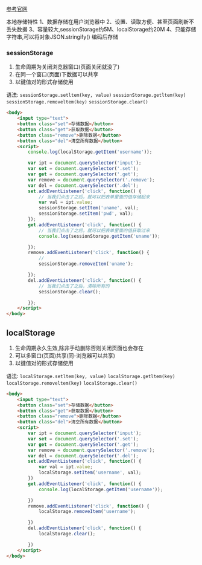 [参考官网](https://developer.mozilla.org/en-US/docs/Web/API/Storage)


本地存储特性
1、数据存储在用户浏览器中
2、设置、读取方便、甚至页面刷新不丢失数据
3、容量较大,sessionStorage约5M、localStorage约20M
4、只能存储字符串,可以将对象JSON.stringify() 编码后存储


### sessionStorage
1. 生命周期为关闭浏览器窗口(页面关闭就没了)
2. 在同一个窗口(页面)下数据可以共享
3. 以键值对的形式存储使用

语法:
`sessionStorage.setltem(key, value)`
`sessionStorage.getltem(key)`
`sessionStorage.removeltem(key)`
`sessionStorage.clear()`
```html
<body>
    <input type="text">
    <button class="set">存储数据</button>
    <button class="get">获取数据</button>
    <button class="remove">删除数据</button>
    <button class="del">清空所有数据</button>
    <script>
        console.log(localStorage.getItem('username'));

        var ipt = document.querySelector('input');
        var set = document.querySelector('.set');
        var get = document.querySelector('.get');
        var remove = document.querySelector('.remove');
        var del = document.querySelector('.del');
        set.addEventListener('click', function() {
            // 当我们点击了之后，就可以把表单里面的值存储起来
            var val = ipt.value;
            sessionStorage.setItem('uname', val);
            sessionStorage.setItem('pwd', val);
        });
        get.addEventListener('click', function() {
            // 当我们点击了之后，就可以把表单里面的值获取过来
            console.log(sessionStorage.getItem('uname'));

        });
        remove.addEventListener('click', function() {
            // 
            sessionStorage.removeItem('uname');

        });
        del.addEventListener('click', function() {
            // 当我们点击了之后，清除所有的
            sessionStorage.clear();

        });
    </script>
</body>
```

## localStorage
1. 生命周期永久生效,除非手动删除否则关闭页面也会存在
2. 可以多窗口(页面)共享(同-浏览器可以共享)
3. 以键值对的形式存储使用

语法:
`localStorage.setltem(key, value)`
`localStorage.getltem(key)`
`localStorage.removeltem(key)`
`localStorage.clear()`

```html
<body>
    <input type="text">
    <button class="set">存储数据</button>
    <button class="get">获取数据</button>
    <button class="remove">删除数据</button>
    <button class="del">清空所有数据</button>
    <script>
        var ipt = document.querySelector('input');
        var set = document.querySelector('.set');
        var get = document.querySelector('.get');
        var remove = document.querySelector('.remove');
        var del = document.querySelector('.del');
        set.addEventListener('click', function() {
            var val = ipt.value;
            localStorage.setItem('username', val);
        })
        get.addEventListener('click', function() {
            console.log(localStorage.getItem('username'));

        })
        remove.addEventListener('click', function() {
            localStorage.removeItem('username');

        })
        del.addEventListener('click', function() {
            localStorage.clear();

        })
    </script>
</body>
```